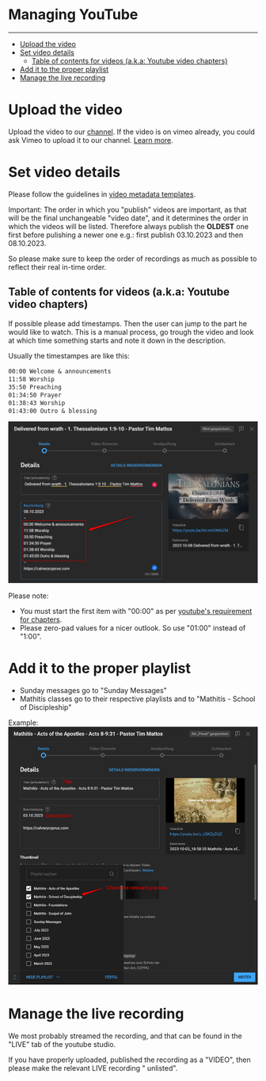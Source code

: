 <h1>Managing YouTube</h1>
<hr>

<!-- TOC -->
* [Upload the video](#upload-the-video)
* [Set video details](#set-video-details)
  * [Table of contents for videos (a.k.a: Youtube video chapters)](#table-of-contents-for-videos-aka-youtube-video-chapters)
* [Add it to the proper playlist](#add-it-to-the-proper-playlist)
* [Manage the live recording](#manage-the-live-recording)
<!-- TOC -->

# Upload the video

Upload the video to our [channel](https://studio.youtube.com/channel/UC0uEys0VihIMmJFFL1Swj8g/videos/upload?filter=%5B%5D&sort=%7B%22columnType%22%3A%22date%22%2C%22sortOrder%22%3A%22DESCENDING%22%7D).
If the video is on vimeo already, you could ask Vimeo to upload it to our channel. [Learn more](vimeo.md#publish-from-vimeo-to-youtube-and-facebook).


# Set video details

Please follow the guidelines in [video metadata templates](video_metadata_templates.md).

Important: The order in which you "publish" videos are important, as
that will be the final unchangeable "video date", and it determines the order 
in which the videos will be listed. Therefore always publish the **OLDEST** one first before pulishing a newer one e.g.: first publish 03.10.2023 and then 08.10.2023.

So please make sure to keep the order of recordings as much as possible to reflect
their real in-time order.

## Table of contents for videos (a.k.a: Youtube video chapters)

If possible please add timestamps. Then the user can jump to the part he would like to watch. This is a manual process, go trough the video and look at which time something starts and note it down in the description. 

Usually the timestampes are like this:

```
00:00 Welcome & announcements
11:58 Worship
35:50 Preaching
01:34:50 Prayer
01:38:43 Worship
01:43:00 Outro & blessing
```

![](assets/youtube/timestampexample.png)

Please note:
 * You must start the first item with "00:00" as per [youtube's requirement for chapters](https://support.google.com/youtube/answer/9884579?hl=en).
 * Please zero-pad values for a nicer outlook. So use "01:00" instead of "1:00".


# Add it to the proper playlist

* Sunday messages go to "Sunday Messages"
* Mathitís classes go to their respective playlists and to "Mathitís - School of Discipleship"

Example:
![](assets/youtube/playlistexample.png)

# Manage the live recording

We most probably streamed the recording, and that can be found in the "LIVE" tab of the youtube studio.

If you have properly uploaded, published the recording as a "VIDEO", then please make the relevant LIVE recording "
unlisted".

